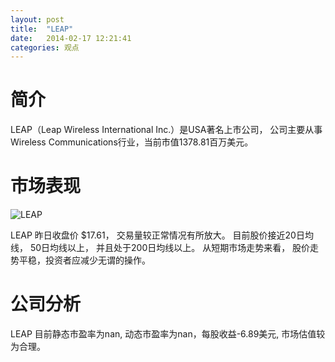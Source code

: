```yaml
---
layout: post
title:  "LEAP"
date:   2014-02-17 12:21:41
categories: 观点
---
```


# 简介
LEAP（Leap Wireless International Inc.）是USA著名上市公司，
公司主要从事Wireless Communications行业，当前市值1378.81百万美元。

# 市场表现

![LEAP](http://finviz.com/chart.ashx?t=LEAP&ty=c&ta=1&p=d&s=l)

LEAP 昨日收盘价 $17.61，
交易量较正常情况有所放大。
目前股价接近20日均线，
50日均线以上，
并且处于200日均线以上。
从短期市场走势来看，
股价走势平稳，投资者应减少无谓的操作。

# 公司分析
LEAP 目前静态市盈率为nan, 动态市盈率为nan，每股收益-6.89美元,
市场估值较为合理。
